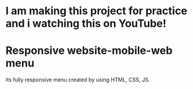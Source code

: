 # I am making this project for practice and i watching this on YouTube!
# Responsive website-mobile-web menu
Its fully responsive menu created by using HTML, CSS, JS.
